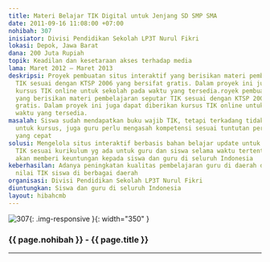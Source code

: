 ```yaml
---
title: Materi Belajar TIK Digital untuk Jenjang SD SMP SMA
date: 2011-09-16 11:08:00 +07:00
nohibah: 307
inisiator: Divisi Pendidikan Sekolah LP3T Nurul Fikri
lokasi: Depok, Jawa Barat
dana: 200 Juta Rupiah
topik: Keadilan dan kesetaraan akses terhadap media
lama: Maret 2012 – Maret 2013
deskripsi: Proyek pembuatan situs interaktif yang berisikan materi pembelajaran seputar
  TIK sesuai dengan KTSP 2006 yang bersifat gratis. Dalam proyek ini juga dapat diberikan
  kursus TIK online untuk sekolah pada waktu yang tersedia.royek pembuatan situs interaktif
  yang berisikan materi pembelajaran seputar TIK sesuai dengan KTSP 2006 yang bersifat
  gratis. Dalam proyek ini juga dapat diberikan kursus TIK online untuk sekolah pada
  waktu yang tersedia.
masalah: Siswa sudah mendapatkan buku wajib TIK, tetapi terkadang tidak memilki waktu
  untuk kursus, juga guru perlu mengasah kompetensi sesuai tuntutan perubahan TIK
  yang cepat
solusi: Mengelola situs interaktif berbasis bahan belajar update untuk ekstakurikuler
  TIK sesuai kurikulum yg ada untuk guru dan siswa selama waktu tertentu. Proyek ini
  akan memberi keuntungan kepada siswa dan guru di seluruh Indonesia
keberhasilan: Adanya peningkatan kualitas pembelajaran guru di daerah dan peningkatan
  nilai TIK siswa di berbagai daerah
organisasi: Divisi Pendidikan Sekolah LP3T Nurul Fikri
diuntungkan: Siswa dan guru di seluruh Indonesia
layout: hibahcmb
---
```


![307](/static/img/hibahcmb/307.png){: .img-responsive }{: width="350" }

### {{ page.nohibah }} - {{ page.title }}

---
